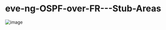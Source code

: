 # eve-ng-OSPF-over-FR---Stub-Areas

![image](https://github.com/user-attachments/assets/309362ba-2367-4f8f-a086-b0e0e3c96750)

